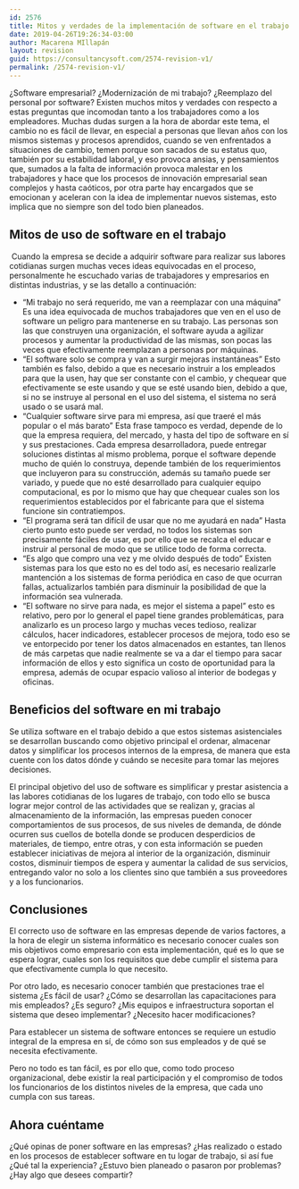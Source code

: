 ```yaml
---
id: 2576
title: Mitos y verdades de la implementación de software en el trabajo
date: 2019-04-26T19:26:34-03:00
author: Macarena MIllapán
layout: revision
guid: https://consultancysoft.com/2574-revision-v1/
permalink: /2574-revision-v1/
---
```

¿Software empresarial? ¿Modernización de mi trabajo? ¿Reemplazo del personal por software? Existen muchos mitos y verdades con respecto a estas preguntas que incomodan tanto a los trabajadores como a los empleadores. Muchas dudas surgen a la hora de abordar este tema, el cambio no es fácil de llevar, en especial a personas que llevan años con los mismos sistemas y procesos aprendidos, cuando se ven enfrentados a situaciones de cambio, temen porque son sacados de su estatus quo, también por su estabilidad laboral, y eso provoca ansias, y pensamientos que, sumados a la falta de información provoca malestar en los trabajadores y hace que los procesos de innovación empresarial sean complejos y hasta caóticos, por otra parte hay encargados que se emocionan y aceleran con la idea de implementar nuevos sistemas, esto implica que no siempre son del todo bien planeados.

## Mitos de uso de software en el trabajo

&nbsp;Cuando la empresa se decide a adquirir software para realizar sus labores cotidianas surgen muchas veces ideas equivocadas en el proceso, personalmente he escuchado varias de trabajadores y empresarios en distintas industrias, y se las detallo a continuación:

  * “Mi trabajo no será requerido, me van a reemplazar con una máquina” Es una idea equivocada de muchos trabajadores que ven en el uso de software un peligro para mantenerse en su trabajo. Las personas son las que construyen una organización, el software ayuda a agilizar procesos y aumentar la productividad de las mismas, son pocas las veces que efectivamente reemplazan a personas por máquinas.
  * “El software solo se compra y van a surgir mejoras instantáneas” Esto también es falso, debido a que es necesario instruir a los empleados para que la usen, hay que ser constante con el cambio, y chequear que efectivamente se este usando y que se esté usando bien, debido a que, si no se instruye al personal en el uso del sistema, el sistema no será usado o se usará mal.
  * “Cualquier software sirve para mi empresa, así que traeré el más popular o el más barato” Esta frase tampoco es verdad, depende de lo que la empresa requiera, del mercado, y hasta del tipo de software en sí y sus prestaciones. Cada empresa desarrolladora, puede entregar soluciones distintas al mismo problema, porque el software depende mucho de quién lo construya, depende también de los requerimientos que incluyeron para su construcción, además su tamaño puede ser variado, y puede que no esté desarrollado para cualquier equipo computacional, es por lo mismo que hay que chequear cuales son los requerimientos establecidos por el fabricante para que el sistema funcione sin contratiempos.
  * “El programa será tan difícil de usar que no me ayudará en nada” Hasta cierto punto esto puede ser verdad, no todos los sistemas son precisamente fáciles de usar, es por ello que se recalca el educar e instruir al personal de modo que se utilice todo de forma correcta.
  * “Es algo que compro una vez y me olvido después de todo” Existen sistemas para los que esto no es del todo así, es necesario realizarle mantención a los sistemas de forma periódica en caso de que ocurran fallas, actualizarlos también para disminuir la posibilidad de que la información sea vulnerada.
  * “El software no sirve para nada, es mejor el sistema a papel” esto es relativo, pero por lo general el papel tiene grandes problemáticas, para analizarlo es un proceso largo y muchas veces tedioso, realizar cálculos, hacer indicadores, establecer procesos de mejora, todo eso se ve entorpecido por tener los datos almacenados en estantes, tan llenos de más carpetas que nadie realmente se va a dar el tiempo para sacar información de ellos y esto significa un costo de oportunidad para la empresa, además de ocupar espacio valioso al interior de bodegas y oficinas.

## Beneficios del software en mi trabajo

Se utiliza software en el trabajo debido a que estos sistemas asistenciales se desarrollan buscando como objetivo principal el ordenar, almacenar datos y simplificar los procesos internos de la empresa, de manera que esta cuente con los datos dónde y cuándo se necesite para tomar las mejores decisiones.

El principal objetivo del uso de software es simplificar y prestar asistencia a las labores cotidianas de los lugares de trabajo, con todo ello se busca lograr mejor control de las actividades que se realizan y, gracias al almacenamiento de la información, las empresas pueden conocer comportamientos de sus procesos, de sus niveles de demanda, de dónde ocurren sus cuellos de botella donde se producen desperdicios de materiales, de tiempo, entre otras, y con esta información se pueden establecer iniciativas de mejora al interior de la organización, disminuir costos, disminuir tiempos de espera y aumentar la calidad de sus servicios, entregando valor no solo a los clientes sino que también a sus proveedores y a los funcionarios.

## Conclusiones

El correcto uso de software en las empresas depende de varios factores, a la hora de elegir un sistema informático es necesario conocer cuales son mis objetivos como empresario con esta implementación, qué es lo que se espera lograr, cuales son los requisitos que debe cumplir el sistema para que efectivamente cumpla lo que necesito.

Por otro lado, es necesario conocer también que prestaciones trae el sistema ¿Es fácil de usar? ¿Cómo se desarrollan las capacitaciones para mis empleados? ¿Es seguro? ¿Mis equipos e infraestructura soportan el sistema que deseo implementar? ¿Necesito hacer modificaciones?

Para establecer un sistema de software entonces se requiere un estudio integral de la empresa en sí, de cómo son sus empleados y de qué se necesita efectivamente.

Pero no todo es tan fácil, es por ello que, como todo proceso organizacional, debe existir la real participación y el compromiso de todos los funcionarios de los distintos niveles de la empresa, que cada uno cumpla con sus tareas.

## Ahora cuéntame 

¿Qué opinas de poner software en las empresas? ¿Has realizado o estado en los procesos de establecer software en tu logar de trabajo, si así fue ¿Qué tal la experiencia? ¿Estuvo bien planeado o pasaron por problemas? ¿Hay algo que desees compartir?